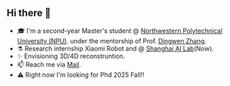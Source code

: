 ## Hi there 👋


- 🎓 I'm a second-year Master's student @ [Northwestern Polytechnical University (NPU)](https://vision-intelligence.com.cn/people/).
      under the mentorship of Prof. [Dingwen Zhang](https://vision-intelligence.com.cn/people/).
- ⚗️ Research internship Xiaomi Robot and @ [Shanghai AI Lab](https://www.shlab.org.cn)(Now).
- ✨ Envisioning 3D/4D reconstruntion.
- 📫 Reach me via [Mail](yygao7645@gmail.com).
- ⚠️ Right now I'm looking for Phd 2025 Fall!!

